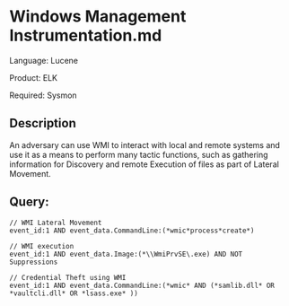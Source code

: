 # Windows Management Instrumentation.md

Language: Lucene

Product: ELK

Required: Sysmon


## Description

An adversary can use WMI to interact with local and remote systems and use it as a means to perform many tactic functions, such as gathering information for Discovery and remote Execution of files as part of Lateral Movement. 

**Query:**
---

```
// WMI Lateral Movement
event_id:1 AND event_data.CommandLine:(*wmic*process*create*)
```

```
// WMI execution
event_id:1 AND event_data.Image:(*\\WmiPrvSE\.exe) AND NOT Suppressions
```

```
// Credential Theft using WMI
event_id:1 AND event_data.CommandLine:(*wmic* AND (*samlib.dll* OR *vaultcli.dll* OR *lsass.exe* ))
```
